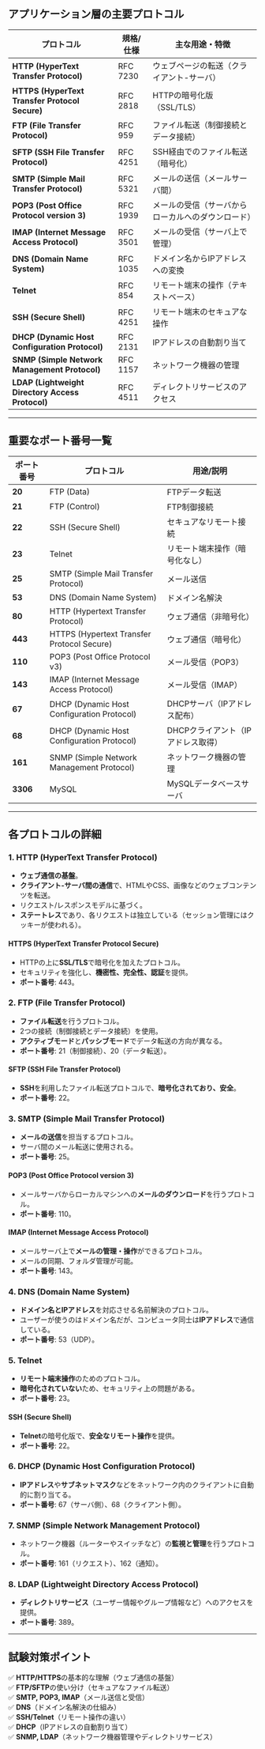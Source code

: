 

## **アプリケーション層の主要プロトコル**
| プロトコル | 規格/仕様 | 主な用途・特徴 |
|------------|----------|----------------|
| **HTTP (HyperText Transfer Protocol)** | RFC 7230 | ウェブページの転送（クライアント-サーバ） |
| **HTTPS (HyperText Transfer Protocol Secure)** | RFC 2818 | HTTPの暗号化版（SSL/TLS） |
| **FTP (File Transfer Protocol)** | RFC 959 | ファイル転送（制御接続とデータ接続） |
| **SFTP (SSH File Transfer Protocol)** | RFC 4251 | SSH経由でのファイル転送（暗号化） |
| **SMTP (Simple Mail Transfer Protocol)** | RFC 5321 | メールの送信（メールサーバ間） |
| **POP3 (Post Office Protocol version 3)** | RFC 1939 | メールの受信（サーバからローカルへのダウンロード） |
| **IMAP (Internet Message Access Protocol)** | RFC 3501 | メールの受信（サーバ上で管理） |
| **DNS (Domain Name System)** | RFC 1035 | ドメイン名からIPアドレスへの変換 |
| **Telnet** | RFC 854 | リモート端末の操作（テキストベース） |
| **SSH (Secure Shell)** | RFC 4251 | リモート端末のセキュアな操作 |
| **DHCP (Dynamic Host Configuration Protocol)** | RFC 2131 | IPアドレスの自動割り当て |
| **SNMP (Simple Network Management Protocol)** | RFC 1157 | ネットワーク機器の管理 |
| **LDAP (Lightweight Directory Access Protocol)** | RFC 4511 | ディレクトリサービスのアクセス |

---


## **重要なポート番号一覧**

| ポート番号 | プロトコル | 用途/説明 |
|------------|------------|-----------|
| **20**     | FTP (Data) | FTPデータ転送 |
| **21**     | FTP (Control) | FTP制御接続 |
| **22**     | SSH (Secure Shell) | セキュアなリモート接続 |
| **23**     | Telnet | リモート端末操作（暗号化なし） |
| **25**     | SMTP (Simple Mail Transfer Protocol) | メール送信 |
| **53**     | DNS (Domain Name System) | ドメイン名解決 |
| **80**     | HTTP (Hypertext Transfer Protocol) | ウェブ通信（非暗号化） |
| **443**    | HTTPS (Hypertext Transfer Protocol Secure) | ウェブ通信（暗号化） |
| **110**    | POP3 (Post Office Protocol v3) | メール受信（POP3） |
| **143**    | IMAP (Internet Message Access Protocol) | メール受信（IMAP） |
| **67**     | DHCP (Dynamic Host Configuration Protocol) | DHCPサーバ（IPアドレス配布） |
| **68**     | DHCP (Dynamic Host Configuration Protocol) | DHCPクライアント（IPアドレス取得） |
| **161**    | SNMP (Simple Network Management Protocol) | ネットワーク機器の管理 |
| **3306**   | MySQL | MySQLデータベースサーバ |

---


## **各プロトコルの詳細**
### **1. HTTP (HyperText Transfer Protocol)**
- **ウェブ通信の基盤**。
- **クライアント-サーバ間の通信**で、HTMLやCSS、画像などのウェブコンテンツを転送。
- リクエスト/レスポンスモデルに基づく。
- **ステートレス**であり、各リクエストは独立している（セッション管理にはクッキーが使われる）。

#### **HTTPS (HyperText Transfer Protocol Secure)**
- HTTPの上に**SSL/TLS**で暗号化を加えたプロトコル。
- セキュリティを強化し、**機密性、完全性、認証**を提供。
- **ポート番号**: 443。

### **2. FTP (File Transfer Protocol)**
- **ファイル転送**を行うプロトコル。
- 2つの接続（制御接続とデータ接続）を使用。
- **アクティブモード**と**パッシブモード**でデータ転送の方向が異なる。
- **ポート番号**: 21（制御接続）、20（データ転送）。

#### **SFTP (SSH File Transfer Protocol)**
- **SSH**を利用したファイル転送プロトコルで、**暗号化されており、安全**。
- **ポート番号**: 22。

### **3. SMTP (Simple Mail Transfer Protocol)**
- **メールの送信**を担当するプロトコル。
- サーバ間のメール転送に使用される。
- **ポート番号**: 25。

#### **POP3 (Post Office Protocol version 3)**
- メールサーバからローカルマシンへの**メールのダウンロード**を行うプロトコル。
- **ポート番号**: 110。

#### **IMAP (Internet Message Access Protocol)**
- メールサーバ上で**メールの管理・操作**ができるプロトコル。
- メールの同期、フォルダ管理が可能。
- **ポート番号**: 143。

### **4. DNS (Domain Name System)**
- **ドメイン名とIPアドレス**を対応させる名前解決のプロトコル。
- ユーザーが使うのはドメイン名だが、コンピュータ同士は**IPアドレス**で通信している。
- **ポート番号**: 53（UDP）。

### **5. Telnet**
- **リモート端末操作**のためのプロトコル。
- **暗号化されていない**ため、セキュリティ上の問題がある。
- **ポート番号**: 23。

#### **SSH (Secure Shell)**
- **Telnet**の暗号化版で、**安全なリモート操作**を提供。
- **ポート番号**: 22。

### **6. DHCP (Dynamic Host Configuration Protocol)**
- **IPアドレス**や**サブネットマスク**などをネットワーク内のクライアントに自動的に割り当てる。
- **ポート番号**: 67（サーバ側）、68（クライアント側）。

### **7. SNMP (Simple Network Management Protocol)**
- ネットワーク機器（ルーターやスイッチなど）の**監視と管理**を行うプロトコル。
- **ポート番号**: 161（リクエスト）、162（通知）。

### **8. LDAP (Lightweight Directory Access Protocol)**
- **ディレクトリサービス**（ユーザー情報やグループ情報など）へのアクセスを提供。
- **ポート番号**: 389。

---

## **試験対策ポイント**
✅ **HTTP/HTTPS**の基本的な理解（ウェブ通信の基盤）  
✅ **FTP/SFTP**の使い分け（セキュアなファイル転送）  
✅ **SMTP, POP3, IMAP**（メール送信と受信）  
✅ **DNS**（ドメイン名解決の仕組み）  
✅ **SSH/Telnet**（リモート操作の違い）  
✅ **DHCP**（IPアドレスの自動割り当て）  
✅ **SNMP, LDAP**（ネットワーク機器管理やディレクトリサービス）
